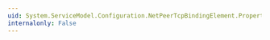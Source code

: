 ```yaml
---
uid: System.ServiceModel.Configuration.NetPeerTcpBindingElement.Properties
internalonly: False
---
```

